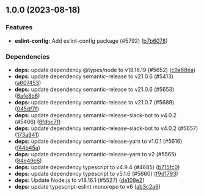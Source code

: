 ## 1.0.0 (2023-08-18)

### Features

- **eslint-config:** Add eslint-config package (#5792) ([b7b6078](https://github.com/Shieldpay/optimus/commit/b7b6078d467f1c4790d6a46d4ba295b39a504791))

### Dependencies

- **deps:** update dependency @types/node to v18.16.19 (#5652) ([c9a68ea](https://github.com/Shieldpay/optimus/commit/c9a68eac9629db132d70ddc08038236759f02efb))
- **deps:** update dependency semantic-release to v21.0.6 (#5413) ([a607453](https://github.com/Shieldpay/optimus/commit/a6074530aee785dcbf4f0b3cb59ff6e23ab84a73))
- **deps:** update dependency semantic-release to v21.0.6 (#5653) ([6afe8b6](https://github.com/Shieldpay/optimus/commit/6afe8b66d14f5c0fe01247f84d11b536d1cac277))
- **deps:** update dependency semantic-release to v21.0.7 (#5689) ([045df7f](https://github.com/Shieldpay/optimus/commit/045df7fd65c4952c3528b5aa15f21db1896962b3))
- **deps:** update dependency semantic-release-slack-bot to v4.0.2 (#5406) ([8fdbc7f](https://github.com/Shieldpay/optimus/commit/8fdbc7f985d0bcc633ab15c6a2c84e18a0769ef6))
- **deps:** update dependency semantic-release-slack-bot to v4.0.2 (#5657) ([173a941](https://github.com/Shieldpay/optimus/commit/173a9414f9550f472f9fdf8febe4b0a5c8462a81))
- **deps:** update dependency semantic-release-yarn to v1.0.1 (#5616) ([f44b45a](https://github.com/Shieldpay/optimus/commit/f44b45aa14ee09a3dd7256ac3bc2181d2b68cb63))
- **deps:** update dependency semantic-release-yarn to v2 (#5565) ([84e49c6](https://github.com/Shieldpay/optimus/commit/84e49c671a44b66b7f7c726c678700003cb89933))
- **deps:** update dependency typescript to v4.9.4 (#4685) ([b715fc0](https://github.com/Shieldpay/optimus/commit/b715fc09ebc82efa0632e4b379d98d5437c88991))
- **deps:** update dependency typescript to v5.1.6 (#5660) ([f9d1793](https://github.com/Shieldpay/optimus/commit/f9d179339021d5a1b4609d1d180b9c88112a2bba))
- **deps:** Update Node.js to v18.16.1 (#5527) ([de109e2](https://github.com/Shieldpay/optimus/commit/de109e258b4527f30d9f2cb63fdd936cfcb89a64))
- **deps:** update typescript-eslint monorepo to v6 ([ab3c2a9](https://github.com/Shieldpay/optimus/commit/ab3c2a9e2e318c10fd82b9e8f2b2df9fe8eb4a2d))
